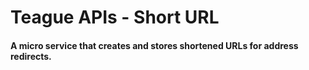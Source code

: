 # Teague APIs - Short URL

#### A micro service that creates and stores shortened URLs for address redirects.